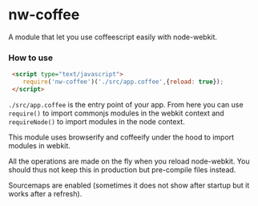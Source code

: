 nw-coffee
=========

A module that let you use coffeescript easily with node-webkit.

### How to use

```html
 <script type="text/javascript">
 	require('nw-coffee')('./src/app.coffee',{reload: true});
 </script>
```

`./src/app.coffee` is the entry point of your app. From here you can use `require()` to import commonjs modules in the webkit context and `requireNode()` to import modules in the node context.

This module uses browserify and coffeeify under the hood to import modules in webkit.

All the operations are made on the fly when you reload node-webkit. You should thus not keep this in production but pre-compile files instead.

Sourcemaps are enabled (sometimes it does not show after startup but it works after a refresh).
